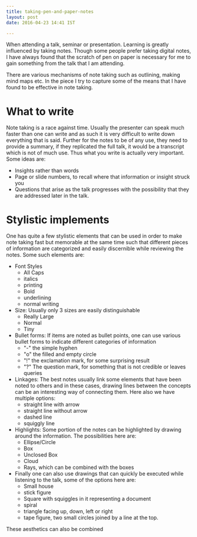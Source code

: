 ```yaml
---
title: taking-pen-and-paper-notes
layout: post
date: 2016-04-23 14:41 IST

---
```


When attending a talk, seminar or presentation. Learning is greatly influenced
by taking notes. Though some people prefer taking digital notes, I have always
found that the scratch of pen on paper is necessary for me to gain something
from the talk that I am attending.

There are various mechanisms of note taking such as outlining, making mind maps
etc. In the piece I try to capture some of the means that I have found to be
effective in note taking.

# What to write

Note taking is a race against time. Usually the presenter can speak much faster
than one can write and as such it is very difficult to write down everything
that is said. Further for the notes to be of any use, they need to provide a
summary, if they replicated the full talk, it would be a transcript which is
not of much use. Thus what you write is actually very important. Some ideas
are:

- Insights rather than words
- Page or slide numbers, to recall where that information or insight struck you
- Questions that arise as the talk progresses with the possibility that they
  are addressed later in the talk.

# Stylistic implements

One has quite a few stylistic elements that can be used in order to make note
taking fast but memorable at the same time such that different pieces of
information are categorized and easily discernible while reviewing the notes.
Some such elements are:

- Font Styles
    - All Caps
    - italics
    - printing
    - Bold
    - underlining
    - normal writing
- Size: Usually only 3 sizes are easily distinguishable
    - Really Large
    - Normal
    - Tiny
- Bullet forms: If items are noted as bullet points, one can use various bullet
  forms to indicate different categories of information
    - "-" the simple hyphen
    - "o" the filled and empty circle
    - "!" the exclamation mark, for some surprising result
    - "?" The question mark, for something that is not credible or leaves
      queries
- Linkages: The best notes usually link some elements that have been noted to others
      and in these cases, drawing lines between the concepts can be an
      interesting way of connecting them. Here also we have multiple options:
    - straight line with arrow
    - straight line without arrow
    - dashed line
    - squiggly line
- Highlights: Some portion of the notes can be highlighted by drawing around
  the information. The possibilities here are:
    - Ellipse/Circle
    - Box
    - Unclosed Box
    - Cloud
    - Rays, which can be combined with the boxes
- Finally one can also use drawings that can quickly be executed while
  listening to the talk, some of the options here are:
    - Small house
    - stick figure
    - Square with squiggles in it representing a document
    - spiral
    - triangle facing up, down, left or right
    - tape figure, two small circles joined by a line at the top.

These aesthetics can also be combined
